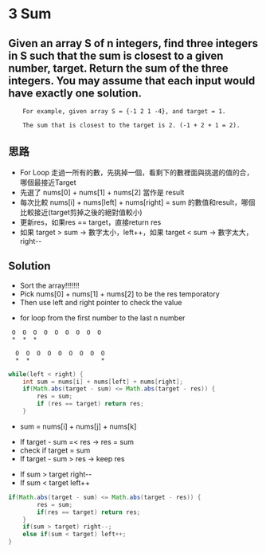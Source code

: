 # 3 Sum

## Given an array S of n integers, find three integers in S such that the sum is closest to a given number, target. Return the sum of the three integers. You may assume that each input would have exactly one solution.

```
    For example, given array S = {-1 2 1 -4}, and target = 1.

    The sum that is closest to the target is 2. (-1 + 2 + 1 = 2).
```

## 思路
- For Loop 走過一所有的數，先挑掉一個，看剩下的數裡面與挑選的值的合，哪個最接近Target
- 先選了 nums[0] + nums[1] + nums[2] 當作是 result
- 每次比較 nums[i] + nums[left] + nums[right] = sum 的數值和result，哪個比較接近(target剪掉之後的絕對值較小)
- 更新res，如果res == target，直接return res
- 如果 target > sum -> 數字太小，left++，如果 target < sum -> 數字太大，right--

## Solution
- Sort the array!!!!!!!
- Pick nums[0] + nums[1] + nums[2] to be the res temporatory
- Then use left and right pointer to check the value
* for loop from the first number to the last n number
```
 O  O  O  O  O  O  O  O  O
 *  *  *

  O  O  O  O  O  O  O  O  O
  *  *                    *
```
```java
while(left < right) {
    int sum = nums[i] + nums[left] + nums[right];
    if(Math.abs(target - sum) <= Math.abs(target - res)) {
        res = sum;
        if (res == target) return res;
    }
```

- sum = nums[i] + nums[j] + nums[k]
* If target - sum =< res -> res = sum
* check if target = sum
* If target - sum > res -> keep res
- If sum > target right--
- If sum < target left++ 
```java
if(Math.abs(target - sum) <= Math.abs(target - res)) {
        res = sum;
        if(res == target) return res;
    }
    if(sum > target) right--;
    else if(sum < target) left++;
}
```